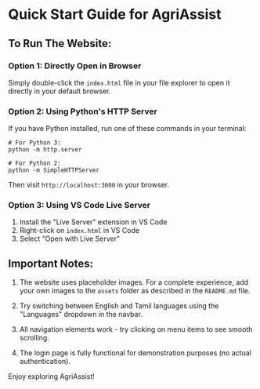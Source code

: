 # Quick Start Guide for AgriAssist

## To Run The Website:

### Option 1: Directly Open in Browser
Simply double-click the `index.html` file in your file explorer to open it directly in your default browser.

### Option 2: Using Python's HTTP Server
If you have Python installed, run one of these commands in your terminal:

```
# For Python 3:
python -m http.server

# For Python 2:
python -m SimpleHTTPServer
```

Then visit `http://localhost:3000` in your browser.

### Option 3: Using VS Code Live Server
1. Install the "Live Server" extension in VS Code
2. Right-click on `index.html` in VS Code
3. Select "Open with Live Server"

## Important Notes:

1. The website uses placeholder images. For a complete experience, add your own images to the `assets` folder as described in the `README.md` file.

2. Try switching between English and Tamil languages using the "Languages" dropdown in the navbar.

3. All navigation elements work - try clicking on menu items to see smooth scrolling.

4. The login page is fully functional for demonstration purposes (no actual authentication).

Enjoy exploring AgriAssist! 